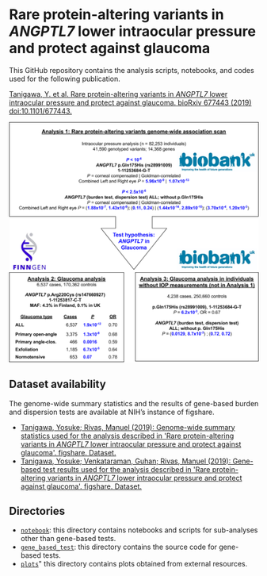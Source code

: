 # Rare protein-altering variants in _ANGPTL7_ lower intraocular pressure and protect against glaucoma

This GitHub repository contains the analysis scripts, notebooks, and codes used for the following publication.

[Tanigawa, Y. et al. Rare protein-altering variants in _ANGPTL7_ lower intraocular pressure and protect against glaucoma. bioRxiv 677443 (2019) doi:10.1101/677443.](https://doi.org/10.1101/677443)

![Fig 1](/plots/Fig1/Fig1.tif)

## Dataset availability

The genome-wide summary statistics and the results of gene-based burden and dispersion tests are available at NIH’s instance of figshare.

- [Tanigawa, Yosuke; Rivas, Manuel (2019): Genome-wide summary statistics used for the analysis described in 'Rare protein-altering variants in _ANGPTL7_ lower intraocular pressure and protect against glaucoma'. figshare. Dataset.](https://doi.org/10.35092/yhjc.11368022)
- [Tanigawa, Yosuke; Venkataraman, Guhan; Rivas, Manuel (2019): Gene-based test results used for the analysis described in 'Rare protein-altering variants in _ANGPTL7_ lower intraocular pressure and protect against glaucoma'. figshare. Dataset.](https://doi.org/10.35092/yhjc.11369166)

## Directories

- [`notebook`](https://github.com/rivas-lab/ANGPTL7/tree/master/notebook): this directory contains notebooks and scripts for sub-analyses other than gene-based tests.
- [`gene_based_test`](https://github.com/rivas-lab/ANGPTL7/tree/master/gene_based_test): this directory contains the source code for gene-based tests.
- [`plots`](https://github.com/rivas-lab/ANGPTL7/tree/master/plots)" this directory contains plots obtained from external resources.
